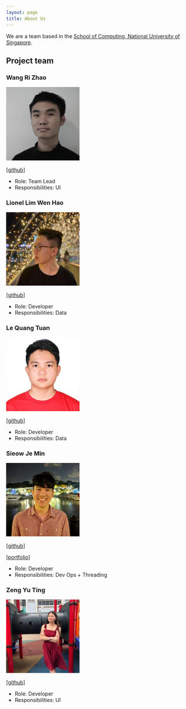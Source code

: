 ```yaml
---
layout: page
title: About Us
---
```


We are a team based in the [School of Computing, National University of Singapore](http://www.comp.nus.edu.sg).

## Project team

### Wang Ri Zhao 

<img src="images/therizhao.png" width="200px">

[[github](http://github.com/therizhao)]

* Role: Team Lead
* Responsibilities: UI

### Lionel Lim Wen Hao

<img src="images/whitelio.png" width="200px">

[[github](http://github.com/whitelio)]

* Role: Developer
* Responsibilities: Data

### Le Quang Tuan

<img src="images/youaremysky99.png" width="200px">

[[github](http://github.com/youaremysky99)]

* Role: Developer
* Responsibilities: Data

### Sieow Je Min

<img src="images/jeminsieow.png" width="200px">

[[github](http://github.com/jeminsieow)]

[[portfolio](./team/jeminsieow.md)]

* Role: Developer
* Responsibilities: Dev Ops + Threading

### Zeng Yu Ting


<img src="images/jillzyt.png" width="200px">

[[github](http://github.com/jillzyt)]

* Role: Developer
* Responsibilities: UI